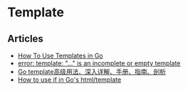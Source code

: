 # Template

## Articles
* [How To Use Templates in Go](https://www.digitalocean.com/community/tutorials/how-to-use-templates-in-go)
* [error: template: "..." is an incomplete or empty template](https://stackoverflow.com/questions/49043292/error-template-is-an-incomplete-or-empty-template)
* [Go template高级用法、深入详解、手册、指南、剖析](https://cloud.tencent.com/developer/article/1683688)
* [How to use if in Go's html/template](http://2016.8-p.info/post/06-18-go-html-template/)

